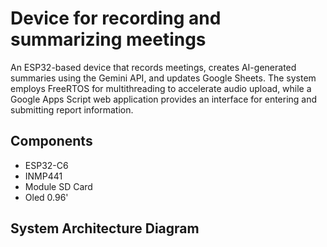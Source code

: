 # Device for recording and summarizing meetings
An ESP32-based device that records meetings, creates AI-generated summaries using the Gemini API, and updates Google Sheets. The system employs FreeRTOS for multithreading to accelerate audio upload, while a Google Apps Script web application provides an interface for entering and submitting report information.

## Components
- ESP32-C6  
- INMP441 
- Module SD Card  
- Oled 0.96'
## System Architecture Diagram 
